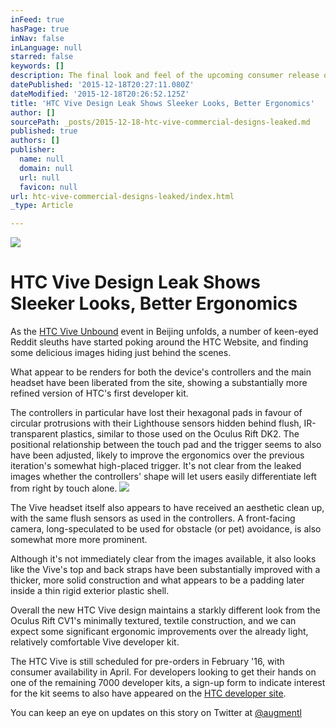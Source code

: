 ```yaml
---
inFeed: true
hasPage: true
inNav: false
inLanguage: null
starred: false
keywords: []
description: The final look and feel of the upcoming consumer release of the HTC Vive virtual reality headset have been found hiding on the HTC site.
datePublished: '2015-12-18T20:27:11.080Z'
dateModified: '2015-12-18T20:26:52.125Z'
title: 'HTC Vive Design Leak Shows Sleeker Looks, Better Ergonomics'
author: []
sourcePath: _posts/2015-12-18-htc-vive-commercial-designs-leaked.md
published: true
authors: []
publisher:
  name: null
  domain: null
  url: null
  favicon: null
url: htc-vive-commercial-designs-leaked/index.html
_type: Article

---
```

![](https://the-grid-user-content.s3-us-west-2.amazonaws.com/338705c1-c627-4c5b-96c5-9154196efa45.jpg)

# HTC Vive Design Leak Shows Sleeker Looks, Better Ergonomics

As the [HTC Vive Unbound][0] event in Beijing unfolds, a number of keen-eyed Reddit sleuths have started poking around the HTC Website, and finding some delicious images hiding just behind the scenes.

What appear to be renders for both the device's controllers and the main headset have been liberated from the site, showing a substantially more refined version of HTC's first developer kit. 

The controllers in particular have lost their hexagonal pads in favour of circular protrusions with their Lighthouse sensors hidden behind flush, IR-transparent plastics, similar to those used on the Oculus Rift DK2\. The  positional relationship between the touch pad and the trigger seems to also have been adjusted, likely to improve the ergonomics over the previous iteration's somewhat high-placed trigger. It's not clear from the leaked images whether the controllers' shape will let users easily differentiate left from right by touch alone.
![](https://the-grid-user-content.s3-us-west-2.amazonaws.com/d0904ae6-4ff3-4044-93a5-e9630b2eb9c6.png)

The Vive headset itself  also appears to have received an aesthetic clean up, with the same flush sensors as used in the controllers. A front-facing camera, long-speculated to be  used for obstacle (or pet) avoidance, is also somewhat more more prominent.

Although it's not immediately clear from the images available, it also looks like the Vive's top and back straps have been substantially improved with a thicker, more solid construction and what appears to be a padding later inside a thin rigid exterior plastic shell. 

Overall the new HTC Vive design maintains a starkly different look from the Oculus Rift CV1's minimally textured, textile construction, and we can expect some significant ergonomic improvements over the already light, relatively comfortable Vive developer kit.

The HTC Vive is still scheduled for pre-orders in February '16, with consumer availability in April. For developers looking to get their hands on one of the remaining 7000 developer kits, a sign-up form to indicate interest for the kit seems to also have appeared on the [HTC developer site][1].

You can keep an eye on updates on this story on Twitter at [@augmentl][2]

[0]: http://v.csdn.hudong.com/htcvive/index.html?reload=1
[1]: https://developer.htcvive.com/devkit
[2]: http://twitter.com/Augmentl